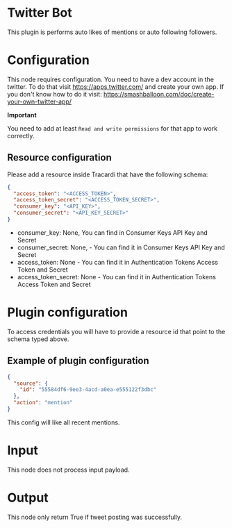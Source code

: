 # Twitter Bot

This plugin is performs auto likes of mentions or auto following followers.

# Configuration

This node requires configuration. You need to have a dev account in the twitter. To do that
visit https://apps.twitter.com/ and create your own app. If you don't know how to do it
visit: https://smashballoon.com/doc/create-your-own-twitter-app/

**Important**

You need to add at least `Read and write permissions` for that app to work correctly.

## Resource configuration

Please add a resource inside Tracardi that have the following schema:

```json
{
  "access_token": "<ACCESS_TOKEN>",
  "access_token_secret": "<ACCESS_TOKEN_SECRET>",
  "consumer_key": "<API_KEY>",
  "consumer_secret": "<API_KEY_SECRET>"
}
```

* consumer_key: None, You can find in Consumer Keys API Key and Secret
* consumer_secret: None, - You can find it in Consumer Keys API Key and Secret
* access_token: None - You can find it in Authentication Tokens Access Token and Secret
* access_token_secret: None - You can find it in Authentication Tokens Access Token and Secret

# Plugin configuration

To access credentials you will have to provide a resource id that point to the schema typed above. 

## Example of plugin configuration

```json
{
  "source": {
    "id": "55584df6-9ee3-4acd-a0ea-e555122f3dbc"
  },
  "action": "mention"
}
```

This config will like all recent mentions.

# Input

This node does not process input payload.

# Output

This node only return True if tweet posting was successfully.
